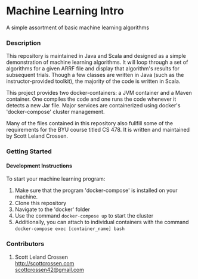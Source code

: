 # Machine Learning Intro

A simple assortment of basic machine learning algorithms

### Description

This repository is maintained in Java and Scala and designed as a simple demonstration of machine learning algorithms.
It will loop through a set of algorithms for a given ARRF file and display that algorithm's results for subsequent trials.
Though a few classes are written in Java (such as the instructor-provided toolkit), the majority of the code is written
in Scala.

This project provides two docker-containers: a JVM container and a
Maven container. One compiles the code and one runs the code whenever it detects a new Jar file. Major services are
containerized using docker's \'docker-compose\' cluster management.

Many of the files contained in this repository also fullfill some of the requirements for the BYU course titled CS 478.
It is written and maintained by Scott Leland Crossen.

### Getting Started

#### Development Instructions

To start your machine learning program:
1. Make sure that the program 'docker-compose' is installed on your machine.
2. Clone this repository
3. Navigate to the 'docker' folder
4. Use the command ```docker-compose up``` to start the cluster
5. Additionally, you can attach to individual containers with the command ```docker-compose exec [container_name] bash```

### Contributors

1. Scott Leland Crossen  
<http://scottcrossen.com>  
<scottcrossen42@gmail.com>
